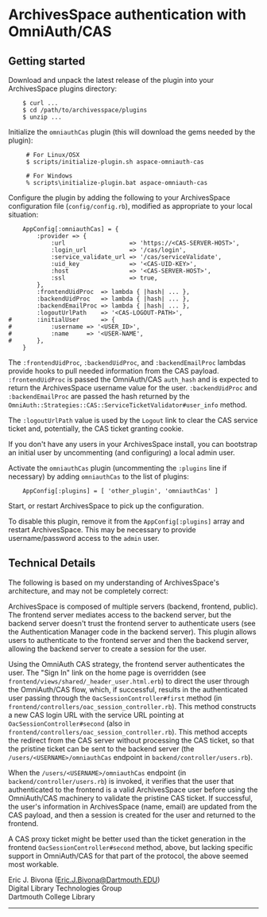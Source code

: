 ArchivesSpace authentication with OmniAuth/CAS
==================================

Getting started
-------------

Download and unpack the latest release of the plugin into your
ArchivesSpace plugins directory:

```
	$ curl ...
	$ cd /path/to/archivesspace/plugins
    $ unzip ...
```

Initialize the `omniauthCas` plugin (this will download the gems
needed by the plugin):

```
     # For Linux/OSX
     $ scripts/initialize-plugin.sh aspace-omniauth-cas
     
     # For Windows
     % scripts\initialize-plugin.bat aspace-omniauth-cas
```

Configure the plugin by adding the following to your ArchivesSpace
configuration file (`config/config.rb`), modified as appropriate to
your local situation:

```
	AppConfig[:omniauthCas] = {
		:provider => {
			:url                  => 'https://<CAS-SERVER-HOST>',
			:login_url            => '/cas/login',
			:service_validate_url => '/cas/serviceValidate',
			:uid_key              => '<CAS-UID-KEY>',
			:host                 => '<CAS-SERVER-HOST>',
			:ssl                  => true,
		},
		:frontendUidProc  => lambda { |hash| ... },
		:backendUidProc   => lambda { |hash| ... },
		:backendEmailProc => lambda { |hash| ... },
		:logoutUrlPath    => '<CAS-LOGOUT-PATH>',
#       :initialUser      => {
#	        :username => '<USER_ID>',
#           :name     => '<USER-NAME',
#       },
	}
```

The `:frontendUidProc`, `:backendUidProc`, and `:backendEmailProc`
lambdas provide hooks to pull needed information from the CAS
payload.  `:frontendUidProc` is passed the OmniAuth/CAS `auth_hash` and
is expected to return the ArchivesSpace username value for the user.
`:backendUidProc` and `:backendEmailProc` are passed the hash returned
by the `OmniAuth::Strategies::CAS::ServiceTicketValidator#user_info` method.

The `:logoutUrlPath` value is used by the `Logout` link to clear the
CAS service ticket and, potentially, the CAS ticket granting cookie.

If you don't have any users in your ArchivesSpace install, you can
bootstrap an initial user by uncommenting (and configuring) a local
admin user.

Activate the `omniauthCas` plugin (uncommenting the `:plugins` line if
necessary) by adding `omniauthCas` to the list of plugins:

```
	AppConfig[:plugins] = [ 'other_plugin', 'omniauthCas' ]
```

Start, or restart ArchivesSpace to pick up the configuration.

To disable this plugin, remove it from the `AppConfig[:plugins]`
array and restart ArchivesSpace.  This may be necessary to provide
username/password access to the `admin` user.

Technical Details
---------------

The following is based on my understanding of ArchivesSpace's
architecture, and may not be completely correct:

ArchivesSpace is composed of multiple servers (backend, frontend,
public).  The frontend server mediates access to the backend server,
but the backend server doesn't trust the frontend server to
authenticate users (see the Authentication Manager code in the backend
server).  This plugin allows users to authenticate to the frontend
server and then the backend server, allowing the backend server to
create a session for the user.

Using the OmniAuth CAS strategy, the frontend server authenticates the
user.  The "Sign In" link on the home page is overridden (see
`frontend/views/shared/_header_user.html.erb`) to direct the user
through the OmniAuth/CAS flow, which, if successful, results in the
authenticated user passing through the `OacSessionController#first`
method (in `frontend/controllers/oac_session_controller.rb`).  This
method constructs a new CAS login URL with the service URL pointing at
`OacSessionController#second` (also in
`frontend/controllers/oac_session_controller.rb`).  This method
accepts the redirect from the CAS server without processing the CAS
ticket, so that the pristine ticket can be sent to the backend server
(the `/users/<USERNAME>/omniauthCas` endpoint in
`backend/controller/users.rb`).

When the `/users/<USERNAME>/omniauthCas` endpoint (in
`backend/controller/users.rb`) is invoked, it verifies that the user
that authenticated to the frontend is a valid ArchivesSpace user
before using the OmniAuth/CAS machinery to validate the pristine CAS
ticket.  If successful, the user's information in ArchivesSpace (name,
email) are updated from the CAS payload, and then a session is created
for the user and returned to the frontend.

A CAS proxy ticket might be better used than the ticket generation in
the frontend `OacSessionController#second` method, above, but lacking
specific support in OmniAuth/CAS for that part of the protocol, the
above seemed most workable.

Eric J. Bivona (<Eric.J.Bivona@Dartmouth.EDU>)  
Digital Library Technologies Group  
Dartmouth College Library  

---
